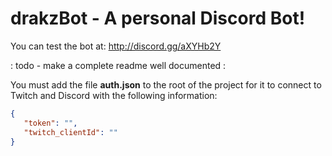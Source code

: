 **drakzBot** - A personal Discord Bot!
===

You can test the bot at: http://discord.gg/aXYHb2Y

: todo - make a complete readme well documented :

You must add the file **auth.json** to the root of the project for it to connect to Twitch and Discord with the following information:
```json
{
   "token": "",
   "twitch_clientId": ""
}
```
